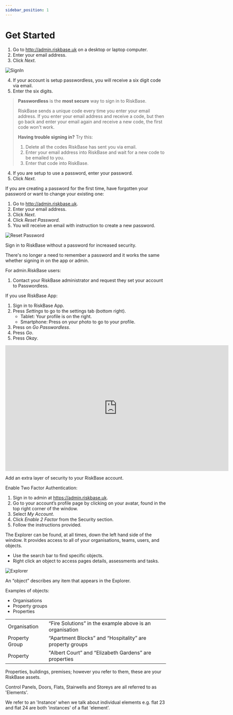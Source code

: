 ```yaml
---
sidebar_position: 1
---
```

# Get Started

1. Go to http://admin.riskbase.uk on a desktop or laptop computer.
1. Enter your email address.
1. Click *Next*.

![SignIn](/img/support/admin/signin.webp "SignIn")

4. If your account is setup passwordless, you will receive a six digit code via email.
1. Enter the six digits.

> **Passwordless** is the **most secure** way to sign in to RiskBase.
>
> RiskBase sends a unique code every time you enter your email address. If you enter your email address and receive a code, but then go back and enter your email again and receive a new code, the first code won't work.
>
> **Having trouble signing in?** Try this:
>
> 1. Delete all the codes RiskBase has sent you via email.
> 1. Enter your email address into RiskBase and wait for a new code to be emailed to you.
> 1. Enter that code into RiskBase.

4. If you are setup to use a password, enter your password.
1. Click *Next*.

If you are creating a password for the first time, have forgotten your password or want to change your existing one:

1. Go to http://admin.riskbase.uk.
1. Enter your email address.
1. Click *Next*.
1. Click *Reset Password*.
1. You will receive an email with instruction to create a new password.

![Reset Password](/img/support/admin/signinpassword.webp "Reset Password")


Sign in to RiskBase without a password for increased security.

There's no longer a need to remember a password and it works the same whether signing in on the app or admin.

For admin.RiskBase users:

1. Contact your RiskBase administrator and request they set your account to Passwordless.

If you use RiskBase App:

1. Sign in to RiskBase App.
1. Press *Settings* to go to the settings tab (bottom right).
    * Tablet: Your profile is on the right.
    * Smartphone: Press on your photo to go to your profile.
1. Press on *Go Passwordless*.
1. Press *Go*.
1. Press *Okay*.

<iframe width="700" height="393.75" src="https://www.youtube.com/embed/YGu310atnrk" title="YouTube video player" frameborder="0" allow="accelerometer; autoplay; clipboard-write; encrypted-media; gyroscope; picture-in-picture" allowfullscreen></iframe>

Add an extra layer of security to your RiskBase account.

Enable Two Factor Authentication:

1. Sign in to admin at https://admin.riskbase.uk.
1. Go to your account’s profile page by clicking on your avatar, found in the top right corner of the window.
1. Select *My Account*.
1. Click *Enable 2 Factor* from the Security section.
1. Follow the instructions provided.

The Explorer can be found, at all times, down the left hand side of the window. It provides access to all of your organisations, teams, users, and objects.

* Use the search bar to find specific objects.
* Right click an object to access pages details, assessments and tasks.

![Explorer](/img/support/admin/explorer.webp "Explorer")

An “object” describes any item that appears in the Explorer.

Examples of objects:

* Organisations
* Property groups
* Properties

|  |  |
| --- | ----------- |
| Organisation | “Fire Solutions” in the example above is an organisation |
| Property Group	 | “Apartment Blocks” and “Hospitality” are property groups |
| Property	 | "Albert Court” and “Elizabeth Gardens” are properties |

Properties, buildings, premises; however you refer to them, these are your RiskBase assets.

Control Panels, Doors, Flats, Stairwells and Storeys are all referred to as 'Elements'.

We refer to an 'Instance' when we talk about individual elements e.g. flat 23 and flat 24 are both 'instances' of a flat 'element'.
